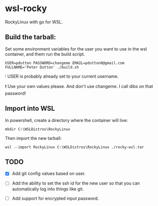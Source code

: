# wsl-rocky
RockyLinux with go for WSL.

## Build the tarball:

Set some environment variables for the user you want to use in the wsl container, and
them run the build script.  

`USER=pdutton PASSWORD=changeme EMAIL=pdutton0@gmail.com FULLNAME='Peter Dutton' ./build.sh` 

 :grey_exclamation: USER is probably already set to your current username.

 :exclamation: Use your own values please. And don't use changeme. I call dibs on that password!

## Import into WSL

In powershell, create a directory where the container will live:

`mkdir C:\WSLDistros\RockyLinux`

Then import the new tarball:

`wsl --import RockyLinux C:\WSLDistros\RockyLinux ./rocky-wsl.tar`


## TODO

  - [X] Add git config values based on user.
  - [ ] Add the ability to set the ssh id for the new user so that you can automatically log into things like git.
  - [ ] Add support for encrypted input password.




